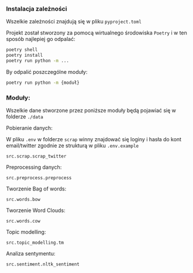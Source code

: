 ### Instalacja zależności
Wszelkie zależności znajdują się w pliku `pyproject.toml`

Projekt został stworzony za pomocą wirtualnego środowiska `Poetry` i w ten sposób najlepiej go odpalać:
```bash
poetry shell
poetry install
poetry run python -m ...
```

By odpalić poszczególne moduły:

```bash
poetry run python -m {moduł}
```

### Moduły:
Wszelkie dane stworzone przez poniższe moduły będą pojawiać się w folderze `./data`

 Pobieranie danych:

W pliku `.env` w folderze `scrap` winny znajdować się loginy i hasła do kont email/twitter zgodnie ze strukturą w pliku `.env.example`

`src.scrap.scrap_twitter`

 Preprocessing danych:

 `src.preprocess.preprocess`

Tworzenie Bag of words:

`src.words.bow`

Tworzenie Word Clouds:

`src.words.cow`

Topic modelling:

`src.topic_modelling.tm`

Analiza sentymentu:

`src.sentiment.nltk_sentiment`